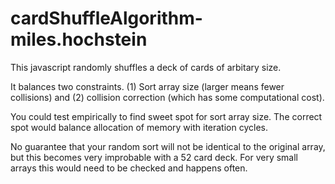 # cardShuffleAlgorithm-  miles.hochstein 

This javascript randomly shuffles a deck of cards of arbitary size.

It balances two constraints. (1) Sort array size (larger means fewer collisions) and (2) collision correction (which has some computational cost).

You could test empirically to find sweet spot for sort array size.  The correct spot would balance allocation of memory with iteration cycles.  

No guarantee that your random sort will not be identical to the original array, but this becomes very improbable with a 52 card deck.   For very small arrays this would need to be checked and happens often.
